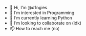 - 👋 Hi, I’m @d1ngies
- 👀 I’m interested in Programming
- 🌱 I’m currently learning Python
- 💞️ I’m looking to collaborate on (idk)
- 📫 How to reach me (no)

<!---
d1ngies/d1ngies is a ✨ special ✨ repository because its `README.md` (this file) appears on your GitHub profile.
You can click the Preview link to take a look at your changes.
--->
